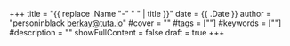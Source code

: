 +++
title = "{{ replace .Name "-" " " | title }}"
date = {{ .Date }}
author = "personinblack <berkay@tuta.io>"
#cover = ""
#tags = [""]
#keywords = [""]
#description = ""
showFullContent = false
draft = true
+++
